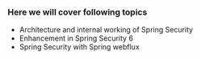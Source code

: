 ###  Here we will cover following topics
- Architecture and internal working of Spring Security
- Enhancement in Spring Security 6
- Spring Security with Spring webflux
